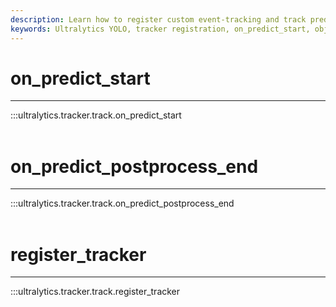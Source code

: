 ```yaml
---
description: Learn how to register custom event-tracking and track predictions with Ultralytics YOLO via on_predict_start and register_tracker methods.
keywords: Ultralytics YOLO, tracker registration, on_predict_start, object detection
---
```


# on_predict_start
---
:::ultralytics.tracker.track.on_predict_start
<br><br>

# on_predict_postprocess_end
---
:::ultralytics.tracker.track.on_predict_postprocess_end
<br><br>

# register_tracker
---
:::ultralytics.tracker.track.register_tracker
<br><br>
